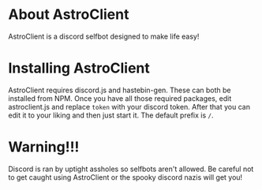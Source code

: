 # About AstroClient
AstroClient is a discord selfbot designed to make life easy!

# Installing AstroClient
AstroClient requires discord.js and hastebin-gen. These can both be installed from NPM.
Once you have all those required packages, edit astroclient.js and replace `token` with your discord token.
After that you can edit it to your liking and then just start it. The default prefix is `/`.

# Warning!!!
Discord is ran by uptight assholes so selfbots aren't allowed. Be careful not to get caught using AstroClient or the spooky discord nazis will get you!
